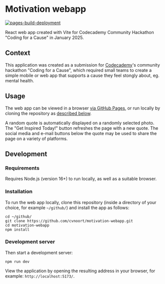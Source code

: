 # Motivation webapp

[![pages-build-deployment](https://github.com/cvnoort/motivation-webapp/actions/workflows/pages/pages-build-deployment/badge.svg)](https://github.com/cvnoort/motivation-webapp/actions/workflows/pages/pages-build-deployment)

React web app created with Vite for
Codecademy Community Hackathon "Coding for a Cause" in January 2025.

## Context

This application was created as a submission for
[Codecademy](https://www.codecademy.com/)'s community hackathon "Coding for a Cause",
which required small teams to create a simple mobile or web app
that supports a cause they feel stongly about, eg. mental health.

## Usage

The web app can be viewed in a browser
[via GitHub Pages](https://cvnoort.github.io/motivation-webapp/),
or run locally by cloning the repository as [described below](#development).

A random quote is automatically displayed on a randomly selected photo.
The "Get Inspired Today!" button refreshes the page with a new quote.
The social media and e-mail buttons below the quote may be used
to share the page on a variety of platforms.

## Development

### Requirements

Requires Node.js (version 16+) to run locally,
as well as a suitable browser.

### Installation

To run the web app locally, clone this repository
(inside a directory of your choice, for example `~/github/`)
and install the app as follows:

```
cd ~/github/
git clone https://github.com/cvnoort/motivation-webapp.git
cd motivation-webapp
npm install
```

### Development server

Then start a development server:

```
npm run dev
```

View the application by opening the resulting address in your browser,
for example: `http://localhost:5173/`.
